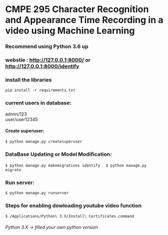 # CMPE 295 Character Recognition and Appearance Time Recording in a video using Machine Learning

### Recommend using Python 3.6 up

### webstie : http://127.0.0.1:8000/ or http://127.0.0.1:8000/identify

### install the libraries
`pip install -r requirements.txt`

### current users in database:
admin/123  
user/user12345
#### Create superuser:
`$ python manage.py createsuperuser`

### DataBase Updating or Model Modification:
`$ python manage.py makemigrations identify  `
`$ python manage.py migrate`

### Run server:
`$ python manage.py runserver`

### Steps for enabling dowloading youtube video function  
`$ /Applications/Python\ 3.X/Install\ Certificates.command`
###### Python 3.X -> filled your own python version
